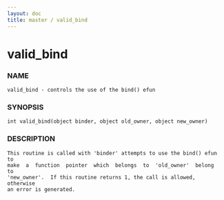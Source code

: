 ```yaml
---
layout: doc
title: master / valid_bind
---
```

# valid_bind

### NAME

    valid_bind - controls the use of the bind() efun

### SYNOPSIS

    int valid_bind(object binder, object old_owner, object new_owner)

### DESCRIPTION

    This routine is called with 'binder' attempts to use the bind() efun to
    make  a  function  pointer  which  belongs  to  'old_owner'  belong  to
    'new_owner'.  If this routine returns 1, the call is allowed, otherwise
    an error is generated.

